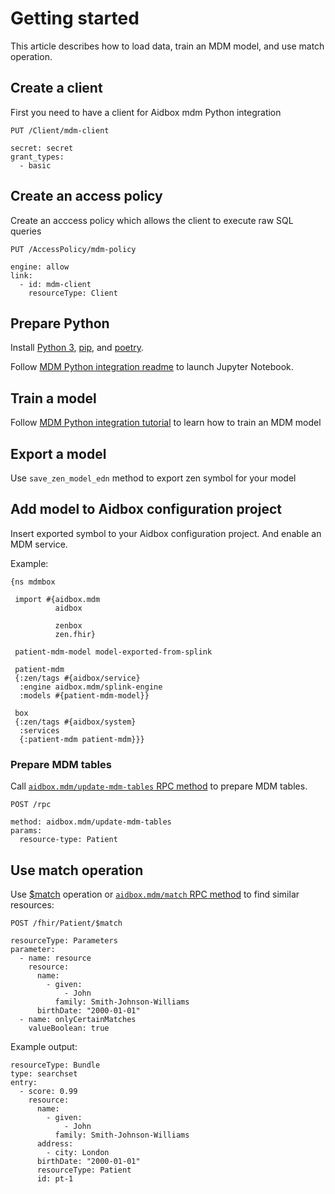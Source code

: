 # Getting started

This article describes how to load data, train an MDM model, and use match operation.

## Create a client

First you need to have a client for Aidbox mdm Python integration

```
PUT /Client/mdm-client

secret: secret
grant_types:
  - basic
```

## Create an access policy

Create an acccess policy which allows the client to execute raw SQL queries

```
PUT /AccessPolicy/mdm-policy

engine: allow
link:
  - id: mdm-client
    resourceType: Client
```

## Prepare Python

Install [Python 3](https://www.python.org/downloads/), [pip](https://pip.pypa.io/en/stable/installation/), and [poetry](https://python-poetry.org/docs/#installation).

Follow [MDM Python integration readme](https://github.com/Aidbox/mdm) to launch Jupyter Notebook.

## Train a model

Follow [MDM Python integration tutorial](https://github.com/Aidbox/mdm/blob/master/tutorials/tutorial.ipynb) to learn how to train an MDM model

## Export a model

Use `save_zen_model_edn` method to export zen symbol for your model

## Add model to Aidbox configuration project

Insert exported symbol to your Aidbox configuration project. And enable an MDM service.

Example:

```
{ns mdmbox

 import #{aidbox.mdm
          aidbox

          zenbox
          zen.fhir}

 patient-mdm-model model-exported-from-splink

 patient-mdm
 {:zen/tags #{aidbox/service}
  :engine aidbox.mdm/splink-engine
  :models #{patient-mdm-model}}

 box
 {:zen/tags #{aidbox/system}
  :services
  {:patient-mdm patient-mdm}}}
```

### Prepare MDM tables

Call [`aidbox.mdm/update-mdm-tables` RPC method](../../reference/rpc-reference/aidbox/mdm/aidbox.mdm-update-mdm-tables.md) to prepare MDM tables.

```
POST /rpc

method: aidbox.mdm/update-mdm-tables
params:
  resource-type: Patient
```

## Use match operation

Use [$match](../../api-1/fhir-api/usdmatch.md) operation or [`aidbox.mdm/match` RPC method](../../reference/rpc-reference/aidbox/mdm/aidbox.mdm-match.md) to find similar resources:

```
POST /fhir/Patient/$match

resourceType: Parameters
parameter:
  - name: resource
    resource:
      name:
        - given:
            - John
          family: Smith-Johnson-Williams
      birthDate: "2000-01-01"
  - name: onlyCertainMatches
    valueBoolean: true
```

Example output:

```
resourceType: Bundle
type: searchset
entry:
  - score: 0.99
    resource:
      name:
        - given:
            - John
          family: Smith-Johnson-Williams
      address:
        - city: London
      birthDate: "2000-01-01"
      resourceType: Patient
      id: pt-1
```
